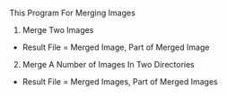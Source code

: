 This Program For Merging Images

1. Merge Two Images
 - Result File = Merged Image, Part of Merged Image

2. Merge A Number of Images In Two Directories
 - Result File = Merged Images, Part of Merged Images
